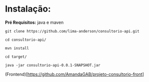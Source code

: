# Instalação:

**Pré Requisitos:** java e maven

```shell
git clone https://github.com/lima-anderson/consultorio-api.git
```
```shell
cd consultorio-api/
```
```shell
mvn install
```
```shell
cd target/
```
```shell
java -jar consultorio-api-0.0.1-SNAPSHOT.jar
```

(Frontend)[https://github.com/AmandaGAB/projeto-consultorio-front]
